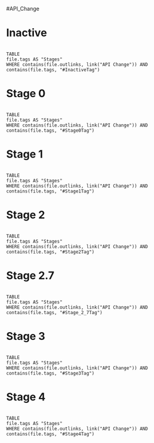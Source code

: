 #API_Change 

# Inactive
```dataview

TABLE 
file.tags AS "Stages"
WHERE contains(file.outlinks, link("API Change")) AND contains(file.tags, "#InactiveTag") 

```


# Stage 0
```dataview

TABLE 
file.tags AS "Stages"
WHERE contains(file.outlinks, link("API Change")) AND contains(file.tags, "#Stage0Tag") 

```
# Stage 1
```dataview

TABLE 
file.tags AS "Stages"
WHERE contains(file.outlinks, link("API Change")) AND contains(file.tags, "#Stage1Tag") 

```

# Stage 2
```dataview

TABLE 
file.tags AS "Stages"
WHERE contains(file.outlinks, link("API Change")) AND contains(file.tags, "#Stage2Tag") 

```

# Stage 2.7
```dataview

TABLE 
file.tags AS "Stages"
WHERE contains(file.outlinks, link("API Change")) AND contains(file.tags, "#Stage_2_7Tag") 

```

# Stage 3
```dataview

TABLE 
file.tags AS "Stages"
WHERE contains(file.outlinks, link("API Change")) AND contains(file.tags, "#Stage3Tag") 

```

# Stage 4
```dataview

TABLE 
file.tags AS "Stages"
WHERE contains(file.outlinks, link("API Change")) AND contains(file.tags, "#Stage4Tag") 

```


























